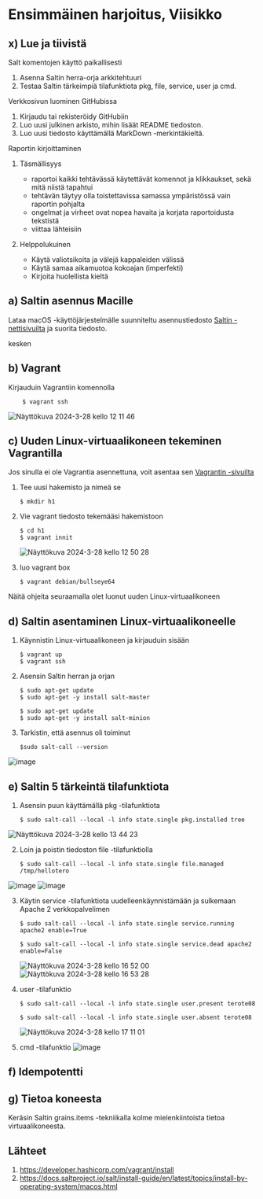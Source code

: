 # Ensimmäinen harjoitus, Viisikko
## x) Lue ja tiivistä
Salt komentojen käyttö paikallisesti
  1. Asenna Saltin herra-orja arkkitehtuuri
  3. Testaa Saltin tärkeimpiä tilafunktiota pkg, file, service, user ja cmd.

Verkkosivun luominen GitHubissa
  1. Kirjaudu tai rekisteröidy GitHubiin
  2. Luo uusi julkinen arkisto, mihin lisäät README tiedoston.
  3. Luo uusi tiedosto käyttämällä MarkDown -merkintäkieltä.

  Raportin kirjoittaminen
  1. Täsmällisyys
      - raportoi kaikki tehtävässä käytettävät komennot ja klikkaukset, sekä mitä niistä tapahtui
      - tehtävän täytyy olla toistettavissa samassa ympäristössä vain raportin pohjalta
      - ongelmat ja virheet ovat nopea havaita ja korjata raportoidusta tekstistä
      - viittaa lähteisiin
  
  2. Helppolukuinen
      - Käytä valiotsikoita ja välejä kappaleiden välissä
      - Käytä samaa aikamuotoa kokoajan (imperfekti)
      - Kirjoita huolellista kieltä
    
## a) Saltin asennus Macille
Lataa macOS -käyttöjärjestelmälle suunniteltu asennustiedosto [Saltin -nettisivuilta](https://docs.saltproject.io/salt/install-guide/en/latest/topics/install-by-operating-system/macos.html)
ja suorita tiedosto.  

kesken

## b) Vagrant
Kirjauduin Vagrantiin komennolla

        $ vagrant ssh

![Näyttökuva 2024-3-28 kello 12 11 46](https://github.com/Lambizzzz/infra-as-code/assets/148875838/77a569df-8cbb-408a-b005-b720d7332f78)

## c) Uuden Linux-virtuaalikoneen tekeminen Vagrantilla
Jos sinulla ei ole Vagrantia asennettuna, voit asentaa sen [Vagrantin -sivuilta](https://developer.hashicorp.com/vagrant/install)
1. Tee uusi hakemisto ja nimeä se
   
       $ mkdir h1
2. Vie vagrant tiedosto tekemääsi hakemistoon

       $ cd h1
       $ vagrant innit
   ![Näyttökuva 2024-3-28 kello 12 50 28](https://github.com/Lambizzzz/infra-as-code/assets/148875838/7879f82a-062f-4bdd-95a8-9e1747fa634d)
3. luo vagrant box

       $ vagrant debian/bullseye64

Näitä ohjeita seuraamalla olet luonut uuden Linux-virtuaalikoneen

## d) Saltin asentaminen Linux-virtuaalikoneelle
1. Käynnistin Linux-virtuaalikoneen ja kirjauduin sisään

       $ vagrant up
       $ vagrant ssh
   
3. Asensin Saltin herran ja orjan

       $ sudo apt-get update
       $ sudo apt-get -y install salt-master
   
       $ sudo apt-get update
       $ sudo apt-get -y install salt-minion
5. Tarkistin, että asennus oli toiminut
   
       $sudo salt-call --version
![image](https://github.com/Lambizzzz/infra-as-code/assets/148875838/8cf253fc-448d-4772-a22a-ebd0f3f338b5)

## e) Saltin 5 tärkeintä tilafunktiota
1. Asensin puun käyttämällä pkg -tilafunktiota

       $ sudo salt-call --local -l info state.single pkg.installed tree
   
![Näyttökuva 2024-3-28 kello 13 44 23](https://github.com/Lambizzzz/infra-as-code/assets/148875838/dbb96b51-8dff-4e68-bafc-70ddcf25456b)

2. Loin ja poistin tiedoston file -tilafunktiolla

       $ sudo salt-call --local -l info state.single file.managed /tmp/hellotero
![image](https://github.com/Lambizzzz/infra-as-code/assets/148875838/846a91cd-d22c-4eb6-b1b2-0dcd35dd61ed)
![image](https://github.com/Lambizzzz/infra-as-code/assets/148875838/5e90d591-3849-4d62-a1cd-066658ec7fba)

3. Käytin service -tilafunktiota uudelleenkäynnistämään ja sulkemaan Apache 2 verkkopalvelimen

       $ sudo salt-call --local -l info state.single service.running apache2 enable=True

       $ sudo salt-call --local -l info state.single service.dead apache2 enable=False
   ![Näyttökuva 2024-3-28 kello 16 52 00](https://github.com/Lambizzzz/infra-as-code/assets/148875838/edc85582-25cb-4f36-8715-e0d1725f34a3)
   ![Näyttökuva 2024-3-28 kello 16 53 28](https://github.com/Lambizzzz/infra-as-code/assets/148875838/030bb8d0-f9cb-4f9e-ab67-6a54af49eea2)

4. user -tilafunktio

       $ sudo salt-call --local -l info state.single user.present terote08

       $ sudo salt-call --local -l info state.single user.absent terote08
   ![Näyttökuva 2024-3-28 kello 17 11 01](https://github.com/Lambizzzz/infra-as-code/assets/148875838/51647088-0c29-436b-a2d2-509dd6e2b567)
   
5. cmd -tilafunktio
      ![image](https://github.com/Lambizzzz/infra-as-code/assets/148875838/cc02fc2f-820d-4f24-a8a4-0cdd3cb2f89e)

## f) Idempotentti

## g) Tietoa koneesta
Keräsin Saltin grains.items -tekniikalla kolme mielenkiintoista tietoa virtuaalikoneesta.

## Lähteet
1. https://developer.hashicorp.com/vagrant/install
2. https://docs.saltproject.io/salt/install-guide/en/latest/topics/install-by-operating-system/macos.html
